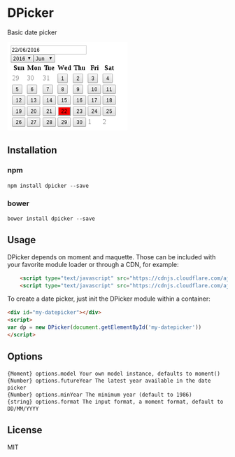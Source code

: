 # DPicker

Basic date picker

![screen](screen.png)

## Installation

### npm

```
npm install dpicker --save
```

### bower

```
bower install dpicker --save
```

## Usage

DPicker depends on moment and maquette. Those can be included with your favorite module loader or through a CDN, for example:

```html
	<script type="text/javascript" src="https://cdnjs.cloudflare.com/ajax/libs/moment.js/2.13.0/moment.min.js"></script>
	<script type="text/javascript" src="https://cdnjs.cloudflare.com/ajax/libs/maquette/2.1.6/maquette.min.js"></script>
```

To create a date picker, just init the DPicker module within a container:

```html
<div id="my-datepicker"></div>
<script>
var dp = new DPicker(document.getElementById('my-datepicker'))
</script>
```

## Options

```
{Moment} options.model Your own model instance, defaults to moment()
{Number} options.futureYear The latest year available in the date picker
{Number} options.minYear The minimum year (default to 1986)
{string} options.format The input format, a moment format, default to DD/MM/YYYY
```

## License

MIT
